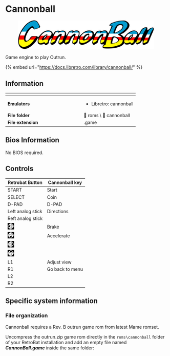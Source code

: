 # Cannonball

<div align="left">

<figure><img src="https://raw.githubusercontent.com/fabricecaruso/es-theme-carbon/5b2195d8cce1b44a6aadc2a43c341e7511d4b48f/art/logos/cannonball.svg" alt=""><figcaption></figcaption></figure>

</div>

Game engine to play Outrun.

{% embed url="https://docs.libretro.com/library/cannonball/" %}

## Information

<table data-header-hidden><thead><tr><th width="224"></th><th></th></tr></thead><tbody><tr><td><strong>Emulators</strong></td><td><ul><li>Libretro: cannonball</li></ul></td></tr><tr><td><strong>File folder</strong></td><td><span data-gb-custom-inline data-tag="emoji" data-code="1f4c2">📂</span> roms \ <span data-gb-custom-inline data-tag="emoji" data-code="1f4c2">📂</span> cannonball</td></tr><tr><td><strong>File extension</strong></td><td>.game</td></tr></tbody></table>

## Bios Information

No BIOS required.

## Controls

| Retrobat Button                                | Cannonball key  |
| ---------------------------------------------- | --------------- |
| START                                          | Start           |
| SELECT                                         | Coin            |
| D-PAD                                          | D-PAD           |
| Left analog stick                              | Directions      |
| Reft analog stick                              |                 |
| ![](<../../../.gitbook/assets/image (45).png>) | Brake           |
| ![](<../../../.gitbook/assets/image (27).png>) | Accelerate      |
| ![](<../../../.gitbook/assets/image (13).png>) |                 |
| ![](<../../../.gitbook/assets/image (47).png>) |                 |
| L1                                             | Adjust view     |
| R1                                             | Go back to menu |
| L2                                             |                 |
| R2                                             |                 |

## Specific system information

### File organization

Cannonball requires a Rev. B outrun game rom from latest Mame romset.

Uncompress the outrun.zip game rom directly in the `roms\cannonball` folder of your RetroBat installation and add an empty file named _**CannonBall.game**_ inside the same folder:

<div align="left">

<figure><img src="https://i.imgur.com/vGBwlYm.png" alt=""><figcaption></figcaption></figure>

</div>

